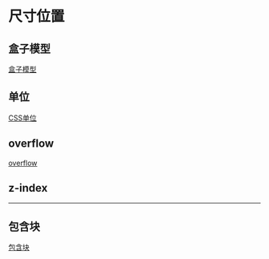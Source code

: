 # 尺寸位置

## 盒子模型

[盒子模型](CSS_Box_Model.md)

## 单位

[CSS单位](CSS_Units.md)

## overflow

[overflow](CSS_Overflow.md)

## z-index

***

## 包含块

[包含块](CSS_Containing_Block.md)
